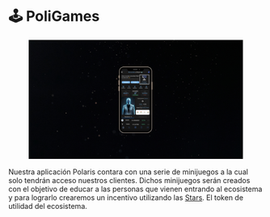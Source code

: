 # 🕹️ PoliGames

<figure><img src="../../../../../.gitbook/assets/Captura desde 2024-03-26 17-30-47.png" alt=""><figcaption></figcaption></figure>

Nuestra aplicación Polaris contara con una serie de minijuegos a la cual solo tendrán acceso nuestros clientes. Dichos minijuegos serán creados con el objetivo de educar a las personas que vienen entrando al ecosistema y para lograrlo crearemos un incentivo utilizando las [Stars](../../../../../polaris-app/introduccion/tecnologia/gobernanza/stars/). El token de utilidad del ecosistema.
